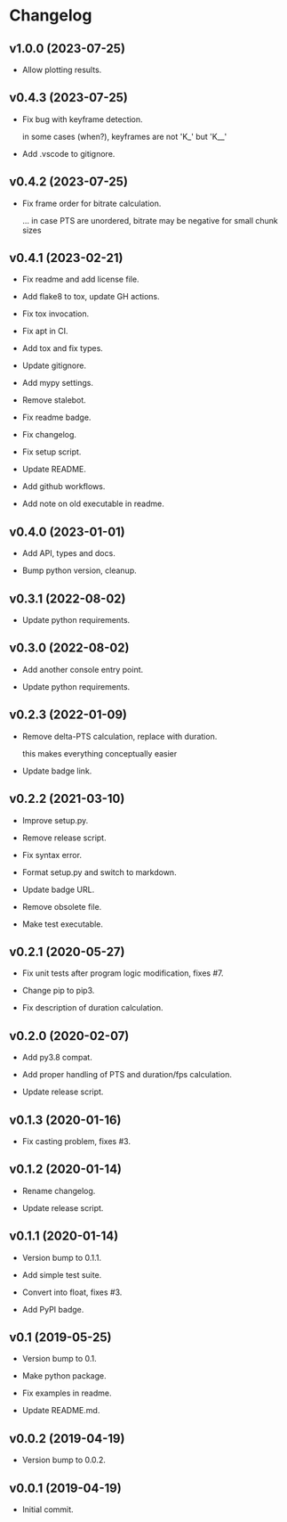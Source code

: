 # Changelog


## v1.0.0 (2023-07-25)

* Allow plotting results.


## v0.4.3 (2023-07-25)

* Fix bug with keyframe detection.

  in some cases (when?), keyframes are not 'K_' but 'K__'

* Add .vscode to gitignore.


## v0.4.2 (2023-07-25)

* Fix frame order for bitrate calculation.

  ... in case PTS are unordered, bitrate may be negative for small chunk sizes


## v0.4.1 (2023-02-21)

* Fix readme and add license file.

* Add flake8 to tox, update GH actions.

* Fix tox invocation.

* Fix apt in CI.

* Add tox and fix types.

* Update gitignore.

* Add mypy settings.

* Remove stalebot.

* Fix readme badge.

* Fix changelog.

* Fix setup script.

* Update README.

* Add github workflows.

* Add note on old executable in readme.


## v0.4.0 (2023-01-01)

* Add API, types and docs.

* Bump python version, cleanup.


## v0.3.1 (2022-08-02)

* Update python requirements.


## v0.3.0 (2022-08-02)

* Add another console entry point.

* Update python requirements.


## v0.2.3 (2022-01-09)

* Remove delta-PTS calculation, replace with duration.

  this makes everything conceptually easier

* Update badge link.


## v0.2.2 (2021-03-10)

* Improve setup.py.

* Remove release script.

* Fix syntax error.

* Format setup.py and switch to markdown.

* Update badge URL.

* Remove obsolete file.

* Make test executable.


## v0.2.1 (2020-05-27)

* Fix unit tests after program logic modification, fixes #7.

* Change pip to pip3.

* Fix description of duration calculation.


## v0.2.0 (2020-02-07)

* Add py3.8 compat.

* Add proper handling of PTS and duration/fps calculation.

* Update release script.


## v0.1.3 (2020-01-16)

* Fix casting problem, fixes #3.


## v0.1.2 (2020-01-14)

* Rename changelog.

* Update release script.


## v0.1.1 (2020-01-14)

* Version bump to 0.1.1.

* Add simple test suite.

* Convert into float, fixes #3.

* Add PyPI badge.


## v0.1 (2019-05-25)

* Version bump to 0.1.

* Make python package.

* Fix examples in readme.

* Update README.md.


## v0.0.2 (2019-04-19)

* Version bump to 0.0.2.


## v0.0.1 (2019-04-19)

* Initial commit.


